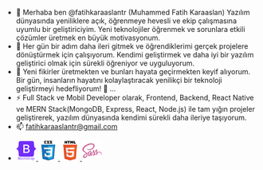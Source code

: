 - 👋 Merhaba ben @fatihkaraaslantr (Muhammed Fatih Karaaslan) Yazılım dünyasında yeniliklere açık, öğrenmeye hevesli ve ekip çalışmasına uyumlu bir geliştiriciyim. Yeni teknolojiler öğrenmek ve sorunlara etkili çözümler üretmek en büyük motivasyonum.
- 👀 Her gün bir adım daha ileri gitmek ve öğrendiklerimi gerçek projelere dönüştürmek için çalışıyorum. Kendimi geliştirmek ve daha iyi bir yazılım geliştirici olmak için sürekli öğreniyor ve uyguluyorum.
- 🌱 Yeni fikirler üretmekten ve bunları hayata geçirmekten keyif alıyorum. Bir gün, insanların hayatını kolaylaştıracak yenilikçi bir teknoloji geliştirmeyi hedefliyorum! 🚀 ...
- ⚡ Full Stack ve Mobil Developer olarak, Frontend, Backend, React Native ve MERN Stack(MongoDB, Express, React, Node.js) ile tam yığın projeler geliştirerek, yazılım dünyasında kendimi sürekli daha ileriye taşıyorum.
- 📫 fatihkaraaslantr@gmail.com
- <p align="left"> <a href="https://getbootstrap.com" target="_blank" rel="noreferrer"> <img src="https://raw.githubusercontent.com/devicons/devicon/master/icons/bootstrap/bootstrap-plain-wordmark.svg" alt="bootstrap" width="40" height="40"/> </a> <a href="https://www.w3schools.com/css/" target="_blank" rel="noreferrer"> <img src="https://raw.githubusercontent.com/devicons/devicon/master/icons/css3/css3-original-wordmark.svg" alt="css3" width="40" height="40"/> </a> <a href="https://www.w3.org/html/" target="_blank" rel="noreferrer"> <img src="https://raw.githubusercontent.com/devicons/devicon/master/icons/html5/html5-original-wordmark.svg" alt="html5" width="40" height="40"/> </a> <a href="https://sass-lang.com" target="_blank" rel="noreferrer"> <img src="https://raw.githubusercontent.com/devicons/devicon/master/icons/sass/sass-original.svg" alt="sass" width="40" height="40"/> </a> </p>


